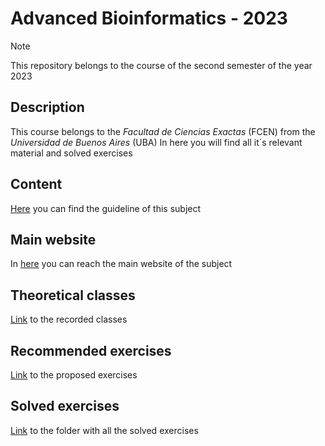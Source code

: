 # Advanced Bioinformatics - 2023
> [!NOTE]
> This repository belongs to the course of the second semester of the year 2023

## Description

This course belongs to the _Facultad de Ciencias Exactas_ (FCEN) from the _Universidad de Buenos Aires_ (UBA)
In here you will find all it´s relevant material and solved exercises 


## Content

[Here](docs/Curricular_program.pdf) you can find the guideline of this subject

## Main website

In [here](https://www.dropbox.com/sh/5t555r1h9jn2bs1/AADQdZqYv3G-pjZuzbxuLTmua?dl=0) you can reach the main website of the subject 

## Theoretical classes

[Link](https://www.dropbox.com/sh/5t555r1h9jn2bs1/AADKCfBLJMK5QdkerJ11hR0_a/Teoricas?dl=0&subfolder_nav_tracking=1) to the recorded classes 

## Recommended exercises

[Link](https://www.dropbox.com/sh/5t555r1h9jn2bs1/AAA063YB5zEeuEBZa0bJrj1Ha/TPs?dl=0&subfolder_nav_tracking=1=) to the proposed exercises 

## Solved exercises

[Link](solved_exercises/) to the folder with all the solved exercises 


